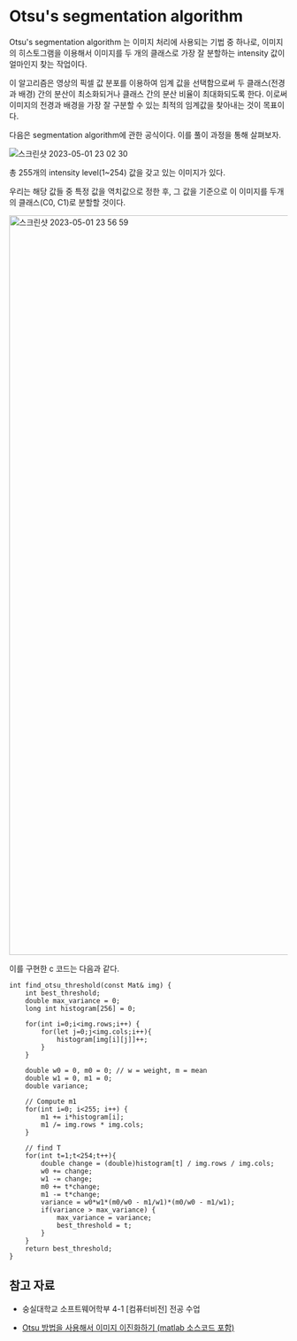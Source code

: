 # Otsu's segmentation algorithm

Otsu's segmentation algorithm 는 이미지 처리에 사용되는 기법 중 하나로, 이미지의 히스토그램을 이용해서 이미지를 두 개의 클래스로 가장 잘 분할하는 intensity 값이 얼마인지 찾는 작업이다. 

이 알고리즘은 영상의 픽셀 값 분포를 이용하여 임계 값을 선택함으로써 두 클래스(전경과 배경) 간의 분산이 최소화되거나 클래스 간의 분산 비율이 최대화되도록 한다. 이로써 이미지의 전경과 배경을 가장 잘 구분할 수 있는 최적의 임계값을 찾아내는 것이 목표이다.

다음은 segmentation algorithm에 관한 공식이다. 이를 풀이 과정을 통해 살펴보자.

![스크린샷 2023-05-01 23 02 30](https://user-images.githubusercontent.com/67703882/235463004-448a6111-ab59-426d-aef9-b7600a0cb594.png)



총 255개의 intensity level(1~254) 값을 갖고 있는 이미지가 있다. 

우리는 해당 값들 중 특정 값을 역치값으로 정한 후, 그 값을 기준으로 이 이미지를 두개의 클래스(C0, C1)로 분할할 것이다. 

<img width="1337" alt="스크린샷 2023-05-01 23 56 59" src="https://user-images.githubusercontent.com/67703882/235472124-8d01cedf-e1d1-407e-a9cb-585939a8bb9c.png">

이를 구현한 c 코드는 다음과 같다.

```
int find_otsu_threshold(const Mat& img) {
    int best_threshold;
    double max_variance = 0;
    long int histogram[256] = 0;

    for(int i=0;i<img.rows;i++) {
        for(let j=0;j<img.cols;i++){
            histogram[img[i][j]]++;
        }
    }

    double w0 = 0, m0 = 0; // w = weight, m = mean
    double w1 = 0, m1 = 0;
    double variance;

    // Compute m1
    for(int i=0; i<255; i++) {
        m1 += i*histogram[i];
        m1 /= img.rows * img.cols;
    }

    // find T
    for(int t=1;t<254;t++){
        double change = (double)histogram[t] / img.rows / img.cols;
        w0 += change;
        w1 -= change;
        m0 += t*change;
        m1 -= t*change;
        variance = w0*w1*(m0/w0 - m1/w1)*(m0/w0 - m1/w1);
        if(variance > max_variance) {
            max_variance = variance;
            best_threshold = t;
        }   
    }
    return best_threshold;
}
```

## 참고 자료

- 숭실대학교 소프트웨어학부 4-1 [컴퓨터비전] 전공 수업 

- [Otsu 방법을 사용해서 이미지 이진화하기 (matlab 소스코드 포함)](https://bskyvision.com/entry/Otsu-방법을-사용해서-이미지-이진화하기-matlab-소스코드-포함)

  
